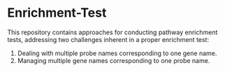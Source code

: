 # Enrichment-Test
This repository contains approaches for conducting pathway enrichment tests, addressing two challenges inherent in a proper enrichment test:

1. Dealing with multiple probe names corresponding to one gene name.
2. Managing multiple gene names corresponding to one probe name.
